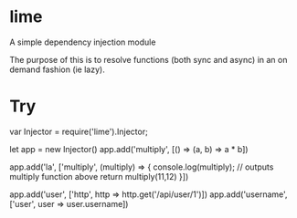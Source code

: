 # lime
A simple dependency injection module 

The purpose of this is to resolve functions (both sync and async) in an on demand fashion (ie lazy). 

# Try

var Injector = require('lime').Injector;

let app = new Injector()
app.add('multiply', [() => (a, b) => a * b])

app.add('la', ['multiply', (multiply) => {
  console.log(multiply); // outputs multiply function above
  return multiply(11,12)
}])

app.add('user', ['http', http => http.get('/api/user/1')])
app.add('username', ['user', user => user.username])
